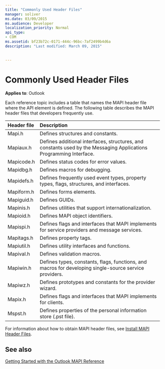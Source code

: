 ```yaml
---
title: "Commonly Used Header Files"
manager: soliver
ms.date: 03/09/2015
ms.audience: Developer
localization_priority: Normal
api_type:
- COM
ms.assetid: bf23b72c-0171-444c-96bc-7af2499b4d6a
description: "Last modified: March 09, 2015"
 
 
---
```


# Commonly Used Header Files

  
  
**Applies to**: Outlook 
  
Each reference topic includes a table that names the MAPI header file where the API element is defined. The following table describes the MAPI header files that developers frequently use.
  
|**Header file**|**Description**|
|:-----|:-----|
|Mapi.h  <br/> |Defines structures and constants.  <br/> |
|Mapiaux.h  <br/> |Defines additional interfaces, structures, and constants used by the Messaging Applications Programming Interface.  <br/> |
|Mapicode.h  <br/> |Defines status codes for error values.  <br/> |
|Mapidbg.h  <br/> |Defines macros for debugging.  <br/> |
|Mapidefs.h  <br/> |Defines frequently used event types, property types, flags, structures, and interfaces.  <br/> |
|Mapiform.h  <br/> |Defines forms elements.  <br/> |
|Mapiguid.h  <br/> |Defines GUIDs.  <br/> |
|Mapinis.h  <br/> |Defines utilities that support internationalization.  <br/> |
|Mapioid.h  <br/> |Defines MAPI object identifiers.  <br/> |
|Mapispi.h  <br/> |Defines flags and interfaces that MAPI implements for service providers and message services.  <br/> |
|Mapitags.h  <br/> |Defines property tags.  <br/> |
|Mapiutil.h  <br/> |Defines utility interfaces and functions.  <br/> |
|Mapival.h  <br/> |Defines validation macros.  <br/> |
|Mapiwin.h  <br/> |Defines types, constants, flags, functions, and macros for developing single-source service providers.  <br/> |
|Mapiwz.h  <br/> |Defines prototypes and constants for the provider wizard.  <br/> |
|Mapix.h  <br/> |Defines flags and interfaces that MAPI implements for clients.  <br/> |
|Mspst.h  <br/> |Defines properties of the personal information store (.pst file).  <br/> |
   
For information about how to obtain MAPI header files, see [Install MAPI Header Files](how-to-install-mapi-header-files.md).
  
## See also



[Getting Started with the Outlook MAPI Reference](getting-started-with-the-outlook-mapi-reference.md)

